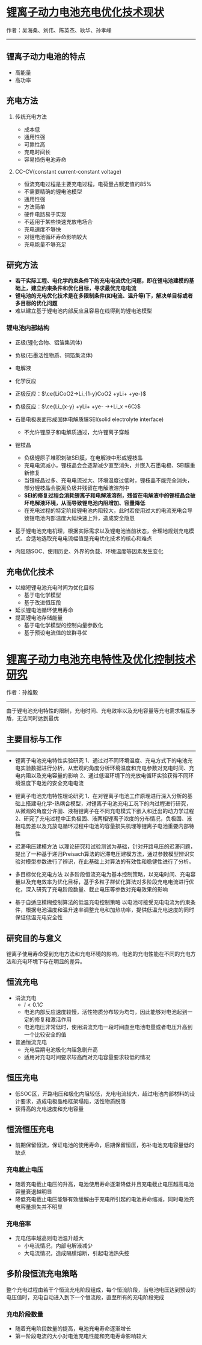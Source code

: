 # [锂离子动力电池充电优化技术现状](./Read-锂离子动力电池充电优化技术现状.pdf)

作者：吴海桑、刘伟、陈英杰、耿华、孙孝峰

---

## 锂离子动力电池的特点

- 高能量
- 高功率

## 充电方法

1. 传统充电方法
    - 成本低
    - 通用性强
    - 可靠性高
    - 充电时间长
    - 容易损伤电池寿命

2. CC-CV(constant current-constant voltage)
    - 恒流充电过程是主要充电过程，电荷量占额定值的85%
    - 不需要精确的锂电池模型
    - 通用性强
    - 方法简单
    - 硬件电路易于实现
    - 不适用于某些快速充放电场合
    - 充电速度不够快
    - 对锂电池循环寿命影响较大
    - 充电能量不够充足

## 研究方法

- **若干实际工程、电化学约束条件下的充电电流优化问题，即在锂电池建模的基础上，建立约束条件和优化目标，寻求最优充电电流**
- **锂电池的充电优化技术是在多限制条件(如电流、温升等)下，解决单目标或者多目标的优化问题**
- 难以建立基于锂电池内部反应且容易在线得到的锂电池模型

### 锂电池内部结构

- 正极(锂化合物、铝箔集流体)
- 负极(石墨活性物质、铜箔集流体)
- 电解液
- 化学反应
- 正极反应：$\ce{LiCoO2->Li_{1-y}CoO2 +yLi+ +ye-}$
- 负极反应：$\ce{Li_{x-y} +yLi+ +ye- ->+Li_x +6C}$
- 石墨电极表面形成固体电解质膜SEI(solid electrolyte interface)
  - 不允许锂原子和电解质通过，允许锂离子穿越

- 锂枝晶
  - 负极锂原子堆积刺破SEI膜，在电解液中形成锂枝晶
  - 充电电流减小，锂枝晶会会逐渐减少直至消失，并嵌入石墨电极、SEI膜重新修复
  - 当锂枝晶过多、充电电流过大、环境温度过低时，锂枝晶不能完全消失，部分锂枝晶会脱离负极并残留在电解液溶剂中
  - **SEI的修复过程会消耗锂离子和电解液溶剂，残留在电解液中的锂枝晶会破坏电解液环境，从而导致锂电池内阻增加、容量降低**
  - 在充电过程的特定阶段锂电池内阻较大，此时若使用过大的电流充电会导致锂电池内部温度大幅快速上升，造成安全隐患
- 基于锂电池充电机理，根据实际需求以及锂电池当前状态，合理地规划充电模式、合适地选取充电电流幅值是充电优化技术的核心和难点
- 内阻随SOC、使用历史、外界的负载、环境温度等因素发生变化

## 充电优化技术

- 以缩短锂电池充电时间为优化目标
  - 基于电化学模型
  - 基于改进恒压段
- 延长锂电池循环使用寿命
- 提高锂电池存储能量
  - 基于电化学模型的控制向量参数化
  - 基于预设电流值的蚁群寻优

# [锂离子动力电池充电特性及优化控制技术研究](./Reading-锂离子动力电池充电特性及优化控制技术研究.pdf)

作者：孙维毅

---
由于锂电池充电特性的限制，充电时间、充电效率以及充电容量等充电需求相互矛盾，无法同时达到最优

## 主要目标与工作

---

- 锂离子电池充电特性实验研究
1、通过对不同环境温度、充电方式下的电池充电实验数据进行分析，从宏观的角度分析环境温度和充电参数对充电时间、充电内阻以及充电容量的影响
2、通过低温环境下的充放电循环实验获得不同环境温度下电池的安全充电电流

- 锂离子电池充电特性理论研究
1、在对锂离子电池工作原理进行深入分析的基础上搭建电化学-热耦合模型，对锂离子电池充电工况下的内过程进行研究，从微观的角度分许固、液相锂离子在不同充电模式下嵌入和迁出的动力学过程
2、研究了充电过程中正负极固、液两相锂离子浓度的分布情况，负极固、液相电势差以及充放电循环过程中电池的容量损失机理等锂离子电池重要内部特性

- 迟滞电压建模方法
以理论研究和试验测试为基础，针对开路电压的迟滞问题，提出了一种基于递归Preisach算法的迟滞电压建模方法，通过参数模型辨识实验对模型参数进行了辨识，在此基础上对算法的有效性和稳健性进行了分析。

- 多目标优化充电方法
以多阶段恒流充电为基本控制策略，以充电时间、充电容量以及充电效率为优化目标，基于多粒子群优化算法对多阶段充电电流进行优化，深入研究了充电阶段数量、截止电压等参数对充电效果的影响

- 基于自适应模糊控制算法的低温充电控制策略
以电池可接受充电电流为约束条件，根据电池温度和温升速率调整充电和加热功率，提供低温充电速度的同时保证低温充电安全性

## 研究目的与意义

锂离子使用寿命受到充电方法和充电环境的影响，电池的充电性能在不同的充电方法和充电环境下存在明显的差异。

## 恒流充电

- 涓流充电
  - $I < 0.1C$
  - 电池内部反应速度较慢，活性物质分布较为均匀，因此能够对电池起到一定的修复和激活作用
  - 电池电压非常低时，使用涓流充电一段时间直至电池电量或者电压升高到一个比较安全的值
- 普通恒流充电
  - 充电后期电池极化内阻急剧升高
  - 适用对充电时间要求较高而对充电容量要求较低的情况

## 恒压充电

- 低SOC区，开路电压和极化内阻较低，充电电流较大，超过电池内部材料的设计要求，造成电极晶格框架塌陷，活性物质脱落
- 获得高的充电速度和充电容量

## 恒流恒压充电

- 前期保留恒流，保证电池的使用寿命，后期保留恒压，弥补电池充电容量低的缺点

### 充电截止电压

- 随着充电截止电压的升高，电池使用寿命逐渐降低并且充电截止电压越高电池容量衰退越明显
- 降低充电截止电压能够有效缓解由于充电所引起的电池寿命缩减，同时电池充电容量损失并不明显

### 充电倍率

- 充电倍率越高则电池温升越大
  - 小电流情况，内部电解液减少
  - 大电流情况，造成隔膜熔断，引起电池热失控

## 多阶段恒流充电策略

整个充电过程由若干个恒流充电阶段组成，每个恒流阶段，当电池电压达到预设的电压值时，充电自动进入到下一个恒流段，直至所有的充电阶段完成

### 充电阶段数量

- 随着充电阶段数量的提高，电池充电寿命逐渐增长
- 第一阶段电流的大小对电池充电性能和充电寿命影响较大